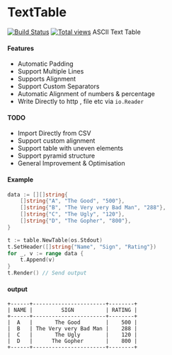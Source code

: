 TextTable
=========

[![Build Status](https://travis-ci.org/olekukonko/TextTable.png?branch=master)](https://travis-ci.org/olekukonko/TextTable) [![Total views](https://sourcegraph.com/api/repos/github.com/olekukonko/TextTable/counters/views.png)](https://sourcegraph.com/github.com/olekukonko/TextTable)
ASCII Text Table

#### Features
- Automatic Padding
- Support Multiple Lines
- Supports Alignment
- Support Custom Separators
- Automatic Alignment of numbers & percentage
- Write Directly to http , file etc via `io.Reader`

#### TODO
- Import Directly from CSV
- Support custom alignment
- Support table with uneven elements
- Support pyramid structure
- General Improvement & Optimisation

#### Example
```go
data := [][]string{
    []string{"A", "The Good", "500"},
    []string{"B", "The Very very Bad Man", "288"},
    []string{"C", "The Ugly", "120"},
    []string{"D", "The Gopher", "800"},
}

t := table.NewTable(os.Stdout)
t.SetHeader([]string{"Name", "Sign", "Rating"})
for _, v := range data {
    t.Append(v)
}
t.Render() // Send output
```

#### output
```
+------+-----------------------+--------+
| NAME |         SIGN          | RATING |
+------+-----------------------+--------+
|  A   |       The Good        |    500 |
|  B   | The Very very Bad Man |    288 |
|  C   |       The Ugly        |    120 |
|  D   |      The Gopher       |    800 |
+------+-----------------------+--------+
```
